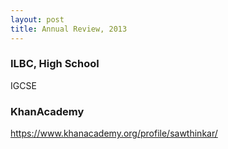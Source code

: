 ```yaml
---
layout: post
title: Annual Review, 2013
---
```


### ILBC, High School
IGCSE

### KhanAcademy
<https://www.khanacademy.org/profile/sawthinkar/>
